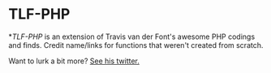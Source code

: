 # TLF-PHP

**TLF-PHP* is an extension of Travis van der Font's awesome PHP codings and finds.
Credit name/links for functions that weren't created from scratch.

Want to lurk a bit more? [See his twitter.](https://twitter.com/travisfont)
